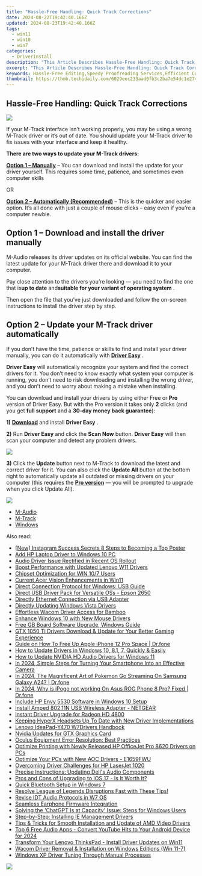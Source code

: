 ```yaml
---
title: "Hassle-Free Handling: Quick Track Corrections"
date: 2024-08-22T19:42:40.166Z
updated: 2024-08-23T19:42:40.166Z
tags:
  - win11
  - win10
  - win7
categories:
  - DriverInstall
description: "This Article Describes Hassle-Free Handling: Quick Track Corrections"
excerpt: "This Article Describes Hassle-Free Handling: Quick Track Corrections"
keywords: Hassle-Free Editing,Speedy Proofreading Services,Efficient Content Revisions,Rapid Error Fixes,Simplified Text Improvement,Instant Document Correction,Accelerated Content Optimization
thumbnail: https://thmb.techidaily.com/6029eec233aad0fb3c2ba7e54dc1e274f5e9fe224df2564f74c71f59044219de.jpg
---
```


## Hassle-Free Handling: Quick Track Corrections

![](https://images.drivereasy.com/wp-content/uploads/2018/04/img_5ac1cf4423722-300x203.jpg)

 If your M-Track interface isn’t working properly, you may be using a wrong M-Track driver or it’s out of date. You should update your M-Track driver to fix issues with your interface and keep it healthy.

**There are two ways to update your M-Track drivers:**

[**Option 1 – Manually**](#op1) – You can download and install the update for your driver yourself. This requires some time, patience, and sometimes even computer skills

OR

**[Option 2 – Automatically (Recommended)](#op2)**  – This is the quicker and easier option. It’s all done with just a couple of mouse clicks – easy even if you’re a computer newbie.

##  Option 1 – Download and install the driver manually

 M-Audio releases its driver updates on its official website. You can find the latest update for your M-Track driver there and download it to your computer.

 Pay close attention to the drivers you’re looking — you need to find the one that is**up to date** and**suitable for your variant of operating system** .

 Then open the file that you’ve just downloaded and follow the on-screen instructions to install the driver step by step.

##  Option 2 – Update your M-Track driver automatically

 If you don’t have the time, patience or skills to find and install your driver manually, you can do it automatically with [**Driver Easy**](https://tools.techidaily.com/drivereasy/download/) .

**Driver Easy**  will automatically recognize your system and find the correct drivers for it. You don’t need to know exactly what system your computer is running, you don’t need to risk downloading and installing the wrong driver, and you don’t need to worry about making a mistake when installing.

 You can download and install your drivers by using either Free or **Pro**  version of Driver Easy. But with the Pro version it takes only **2**  clicks (and you get **full support** and a **30-day money back guarantee**):

**1)** [**Download**](https://tools.techidaily.com/drivereasy/download/) and install **Driver Easy** .

**2)** Run **Driver Easy** and click the **Scan Now** button. **Driver Easy**  will then scan your computer and detect any problem drivers.

![](https://images.drivereasy.com/wp-content/uploads/2018/03/img_5abddea556a6b.png)

**3)**  Click the **Update**  button next to M-Track to download the latest and correct driver for it. You can also click the **Update All**  button at the bottom right to automatically update all outdated or missing drivers on your computer (this requires the **[Pro version](https://tools.techidaily.com/drivereasy/download/)**  — you will be prompted to upgrade when you click Update All).

![](https://images.drivereasy.com/wp-content/uploads/2018/04/img_5ac1da6a9d2ed.jpg)

* [M-Audio](https://store.drivereasy.com/order/cart.php?PRODS=4731822&QTY=1&AFFILIATE=108875)
* [M-Track](https://store.drivereasy.com/order/cart.php?PRODS=4731822&QTY=1&AFFILIATE=108875)
* [Windows](https://tools.techidaily.com/drivereasy/download/)

<ins class="adsbygoogle"
     style="display:block"
     data-ad-format="autorelaxed"
     data-ad-client="ca-pub-7571918770474297"
     data-ad-slot="1223367746"></ins>



<ins class="adsbygoogle"
     style="display:block"
     data-ad-client="ca-pub-7571918770474297"
     data-ad-slot="8358498916"
     data-ad-format="auto"
     data-full-width-responsive="true"></ins>





<span class="atpl-alsoreadstyle">Also read:</span>
<div><ul>
<li><a href="https://extra-skills.techidaily.com/new-instagram-success-secrets-8-steps-to-becoming-a-top-poster/"><u>[New] Instagram Success Secrets  8 Steps to Becoming a Top Poster</u></a></li>
<li><a href="https://driver-install.techidaily.com/add-hp-laptop-driver-to-windows-10-pc/"><u>Add HP Laptop Driver to Windows 10 PC</u></a></li>
<li><a href="https://driver-install.techidaily.com/audio-driver-issue-rectified-in-recent-os-rollout/"><u>Audio Driver Issue Rectified in Recent OS Rollout</u></a></li>
<li><a href="https://driver-install.techidaily.com/boost-performance-with-updated-lenovo-w11-drivers/"><u>Boost Performance with Updated Lenovo W11 Drivers</u></a></li>
<li><a href="https://driver-install.techidaily.com/chipset-optimization-for-win-107-users/"><u>Chipset Optimization for WIN 10/7 Users</u></a></li>
<li><a href="https://driver-install.techidaily.com/current-acer-vision-enhancements-in-win11/"><u>Current Acer Vision Enhancements in Win11</u></a></li>
<li><a href="https://driver-install.techidaily.com/direct-connection-protocol-for-windows-usb-guide/"><u>Direct Connection Protocol for Windows: USB Guide</u></a></li>
<li><a href="https://driver-install.techidaily.com/direct-usb-driver-pack-for-versatile-oss-epson-2650/"><u>Direct USB Driver Pack for Versatile OSs - Epson 2650</u></a></li>
<li><a href="https://driver-install.techidaily.com/directly-ethernet-connection-via-usb-adapter/"><u>Directly Ethernet Connection via USB Adapter</u></a></li>
<li><a href="https://driver-install.techidaily.com/directly-updating-windows-vista-drivers/"><u>Directly Updating Windows Vista Drivers</u></a></li>
<li><a href="https://driver-install.techidaily.com/effortless-wacom-driver-access-for-bamboo/"><u>Effortless Wacom Driver Access for Bamboo</u></a></li>
<li><a href="https://driver-install.techidaily.com/enhance-windows-10-with-new-mouse-drivers/"><u>Enhance Windows 10 with New Mouse Drivers</u></a></li>
<li><a href="https://driver-install.techidaily.com/free-gb-board-software-upgrade-windows-guide/"><u>Free GB Board Software Upgrade, Windows Guide</u></a></li>
<li><a href="https://driver-install.techidaily.com/gtx-1050-ti-drivers-download-and-update-for-your-better-gaming-experience/"><u>GTX 1050 Ti Drivers Download & Update for Your Better Gaming Experience</u></a></li>
<li><a href="https://techidaily.com/guide-on-how-to-free-up-apple-iphone-12-pro-space-drfone-by-drfone-ios-full-data-eraser-ios-full-data-eraser/"><u>Guide on How To Free Up Apple iPhone 12 Pro Space | Dr.fone</u></a></li>
<li><a href="https://driver-install.techidaily.com/1720062890212-how-to-update-drivers-in-windows-10-81-7-quickly-and-easily/"><u>How to Update Drivers in Windows 10, 8.1, 7. Quickly & Easily</u></a></li>
<li><a href="https://driver-install.techidaily.com/how-to-update-nvidia-hd-audio-drivers-for-windows-11/"><u>How to Update NVIDIA HD Audio Drivers for Windows 11</u></a></li>
<li><a href="https://screen-video-capture.techidaily.com/in-2024-simple-steps-for-turning-your-smartphone-into-an-effective-camera/"><u>In 2024, Simple Steps for Turning Your Smartphone Into an Effective Camera</u></a></li>
<li><a href="https://change-location.techidaily.com/in-2024-the-magnificent-art-of-pokemon-go-streaming-on-samsung-galaxy-a24-drfone-by-drfone-virtual-android/"><u>In 2024, The Magnificent Art of Pokemon Go Streaming On Samsung Galaxy A24? | Dr.fone</u></a></li>
<li><a href="https://android-pokemon-go.techidaily.com/in-2024-why-is-ipogo-not-working-on-asus-rog-phone-8-pro-fixed-drfone-by-drfone-virtual-android/"><u>In 2024, Why is iPogo not working On Asus ROG Phone 8 Pro? Fixed | Dr.fone</u></a></li>
<li><a href="https://driver-install.techidaily.com/include-hp-envy-5530-software-in-windows-10-setup/"><u>Include HP Envy 5530 Software in Windows 10 Setup</u></a></li>
<li><a href="https://driver-install.techidaily.com/install-amped-80211n-usb-wireless-adapter-netgear/"><u>Install Amped 802.11N USB Wireless Adapter - NETGEAR</u></a></li>
<li><a href="https://driver-install.techidaily.com/instant-driver-upgrade-for-radeon-hd-4800/"><u>Instant Driver Upgrade for Radeon HD 4800</u></a></li>
<li><a href="https://driver-install.techidaily.com/keeping-hyperx-headsets-up-to-date-with-new-driver-implementations/"><u>Keeping HyperX Headsets Up To Date with New Driver Implementations</u></a></li>
<li><a href="https://driver-install.techidaily.com/lenovo-ideapad-y470-w7drivers-handbook/"><u>Lenovo IdeaPad-Y470 W7Drivers Handbook</u></a></li>
<li><a href="https://driver-install.techidaily.com/nvidia-updates-for-gtx-graphics-card/"><u>Nvidia Updates for GTX Graphics Card</u></a></li>
<li><a href="https://win-howtos.techidaily.com/oculus-equipment-error-resolution-best-practices/"><u>Oculus Equipment Error Resolution: Best Practices</u></a></li>
<li><a href="https://driver-install.techidaily.com/optimize-printing-with-newly-released-hp-officejet-pro-8620-drivers-on-pcs/"><u>Optimize Printing with Newly Released HP OfficeJet Pro 8620 Drivers on PCs</u></a></li>
<li><a href="https://driver-install.techidaily.com/optimize-your-pcs-with-new-aoc-drivers-e1659fwu/"><u>Optimize Your PCs with New AOC Drivers - E1659FWU</u></a></li>
<li><a href="https://driver-install.techidaily.com/overcoming-driver-challenges-for-hp-laserjet-1020/"><u>Overcoming Driver Challenges for HP LaserJet 1020</u></a></li>
<li><a href="https://driver-install.techidaily.com/precise-instructions-updating-dells-audio-components/"><u>Precise Instructions: Updating Dell's Audio Components</u></a></li>
<li><a href="https://tech-recovery.techidaily.com/pros-and-cons-of-upgrading-to-ios-17-is-it-worth-it/"><u>Pros and Cons of Upgrading to iOS 17 - Is It Worth It?</u></a></li>
<li><a href="https://driver-install.techidaily.com/quick-bluetooth-setup-in-windows-7/"><u>Quick Bluetooth Setup in Windows 7</u></a></li>
<li><a href="https://win-solutions.techidaily.com/1722993376005-resolve-league-of-legends-disruptions-fast-with-these-tips/"><u>Resolve League of Legends Disruptions Fast with These Tips!</u></a></li>
<li><a href="https://driver-install.techidaily.com/revise-idt-audio-protocols-in-w7-os/"><u>Revise IDT Audio Protocols in W7 OS</u></a></li>
<li><a href="https://driver-install.techidaily.com/seamless-earphone-firmware-integration/"><u>Seamless Earphone Firmware Integration</u></a></li>
<li><a href="https://tech-haven.techidaily.com/solving-the-chatgpt-is-at-capacity-issue-steps-for-windows-users/"><u>Solving the 'ChatGPT Is at Capacity' Issue: Steps for Windows Users</u></a></li>
<li><a href="https://driver-install.techidaily.com/step-by-step-installing-ie-management-drivers/"><u>Step-by-Step: Installing IE Management Drivers</u></a></li>
<li><a href="https://driver-install.techidaily.com/tips-and-tricks-for-smooth-installation-and-update-of-amd-video-drivers/"><u>Tips & Tricks for Smooth Installation and Update of AMD Video Drivers</u></a></li>
<li><a href="https://youtube-webster.techidaily.com/-free-audio-apps-convert-youtube-hits-to-your-android-device-for-2024/"><u>Top 6 Free Audio Apps - Convert YouTube Hits to Your Android Device for 2024</u></a></li>
<li><a href="https://driver-install.techidaily.com/transform-your-lenovo-thinkspad-install-driver-updates-on-win11/"><u>Transform Your Lenovo ThinksPad - Install Driver Updates on Win11</u></a></li>
<li><a href="https://driver-install.techidaily.com/wacom-driver-removal-and-installation-on-windows-editions-win-11-7/"><u>Wacom Driver Removal & Installation on Windows Editions (Win 11-7)</u></a></li>
<li><a href="https://driver-install.techidaily.com/windows-xp-driver-tuning-through-manual-processes/"><u>Windows XP Driver Tuning Through Manual Processes</u></a></li>
</ul></div>

<!-- affiliate ads begin -->
<a href="https://store.revouninstaller.com/order/checkout.php?PRODS=28010250&QTY=1&AFFILIATE=108875&CART=1"><img src="https://secure.avangate.com/images/merchant/4282ec8de8c9be897e7aff4aa231b1a4/336__280a.jpg" border="0"></a>
<!-- affiliate ads end -->